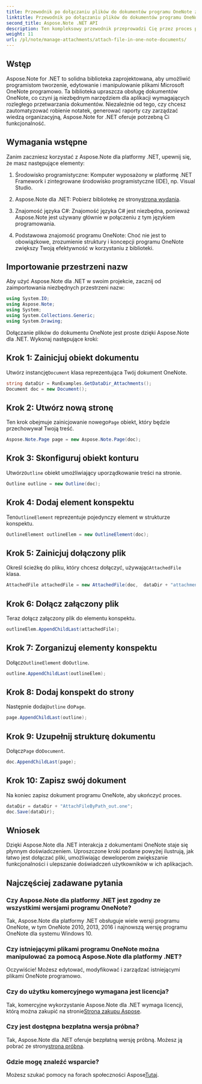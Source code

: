 ```yaml
---
title: Przewodnik po dołączaniu plików do dokumentów programu OneNote za pomocą Aspose.Note
linktitle: Przewodnik po dołączaniu plików do dokumentów programu OneNote za pomocą Aspose.Note
second_title: Aspose.Note .NET API
description: Ten kompleksowy przewodnik przeprowadzi Cię przez proces programowego dołączania plików do dokumentów OneNote, umożliwiając Ci podniesienie poziomu Twoich zadań związanych z robieniem notatek i zarządzaniem dokumentami. Z jasnymi instrukcjami krok po kroku i pomocnymi często zadawanymi pytaniami.
weight: 11
url: /pl/note/manage-attachments/attach-file-in-one-note-documents/
---
```

## Wstęp

Aspose.Note for .NET to solidna biblioteka zaprojektowana, aby umożliwić programistom tworzenie, edytowanie i manipulowanie plikami Microsoft OneNote programowo. Ta biblioteka upraszcza obsługę dokumentów OneNote, co czyni ją niezbędnym narzędziem dla aplikacji wymagających rozległego przetwarzania dokumentów. Niezależnie od tego, czy chcesz zautomatyzować robienie notatek, generować raporty czy zarządzać wiedzą organizacyjną, Aspose.Note for .NET oferuje potrzebną Ci funkcjonalność.

## Wymagania wstępne

Zanim zaczniesz korzystać z Aspose.Note dla platformy .NET, upewnij się, że masz następujące elementy:

1. Środowisko programistyczne: Komputer wyposażony w platformę .NET Framework i zintegrowane środowisko programistyczne (IDE), np. Visual Studio.
  
2.  Aspose.Note dla .NET: Pobierz bibliotekę ze strony[strona wydania](https://releases.aspose.com/note/net/).

3. Znajomość języka C#: Znajomość języka C# jest niezbędna, ponieważ Aspose.Note jest używany głównie w połączeniu z tym językiem programowania.

4. Podstawowa znajomość programu OneNote: Choć nie jest to obowiązkowe, zrozumienie struktury i koncepcji programu OneNote zwiększy Twoją efektywność w korzystaniu z biblioteki.

## Importowanie przestrzeni nazw

Aby użyć Aspose.Note dla .NET w swoim projekcie, zacznij od zaimportowania niezbędnych przestrzeni nazw:

```csharp
using System.IO;
using Aspose.Note;
using System;
using System.Collections.Generic;
using System.Drawing;
```

Dołączanie plików do dokumentu OneNote jest proste dzięki Aspose.Note dla .NET. Wykonaj następujące kroki:

## Krok 1: Zainicjuj obiekt dokumentu

 Utwórz instancję`Document` klasa reprezentująca Twój dokument OneNote.

```csharp
string dataDir = RunExamples.GetDataDir_Attachments();
Document doc = new Document();
```

## Krok 2: Utwórz nową stronę

 Ten krok obejmuje zainicjowanie nowego`Page` obiekt, który będzie przechowywał Twoją treść.

```csharp
Aspose.Note.Page page = new Aspose.Note.Page(doc);
```

## Krok 3: Skonfiguruj obiekt konturu

 Utwórz`Outline` obiekt umożliwiający uporządkowanie treści na stronie.

```csharp
Outline outline = new Outline(doc);
```

## Krok 4: Dodaj element konspektu

 Ten`OutlineElement` reprezentuje pojedynczy element w strukturze konspektu.

```csharp
OutlineElement outlineElem = new OutlineElement(doc);
```

## Krok 5: Zainicjuj dołączony plik

 Określ ścieżkę do pliku, który chcesz dołączyć, używając`AttachedFile` klasa.

```csharp
AttachedFile attachedFile = new AttachedFile(doc,  dataDir + "attachment.txt");
```

## Krok 6: Dołącz załączony plik

Teraz dołącz załączony plik do elementu konspektu.

```csharp
outlineElem.AppendChildLast(attachedFile);
```

## Krok 7: Zorganizuj elementy konspektu

 Dołącz`OutlineElement` do`Outline`.

```csharp
outline.AppendChildLast(outlineElem);
```

## Krok 8: Dodaj konspekt do strony

 Następnie dodaj`Outline` do`Page`.

```csharp
page.AppendChildLast(outline);
```

## Krok 9: Uzupełnij strukturę dokumentu

 Dołącz`Page` do`Document`.

```csharp
doc.AppendChildLast(page);
```

## Krok 10: Zapisz swój dokument

Na koniec zapisz dokument programu OneNote, aby ukończyć proces.

```csharp
dataDir = dataDir + "AttachFileByPath_out.one";
doc.Save(dataDir);
```

## Wniosek

Dzięki Aspose.Note dla .NET interakcja z dokumentami OneNote staje się płynnym doświadczeniem. Uproszczone kroki podane powyżej ilustrują, jak łatwo jest dołączać pliki, umożliwiając deweloperom zwiększanie funkcjonalności i ulepszanie doświadczeń użytkowników w ich aplikacjach.

## Najczęściej zadawane pytania

### Czy Aspose.Note dla platformy .NET jest zgodny ze wszystkimi wersjami programu OneNote?

Tak, Aspose.Note dla platformy .NET obsługuje wiele wersji programu OneNote, w tym OneNote 2010, 2013, 2016 i najnowszą wersję programu OneNote dla systemu Windows 10.

### Czy istniejącymi plikami programu OneNote można manipulować za pomocą Aspose.Note dla platformy .NET?

Oczywiście! Możesz edytować, modyfikować i zarządzać istniejącymi plikami OneNote programowo.

### Czy do użytku komercyjnego wymagana jest licencja?

 Tak, komercyjne wykorzystanie Aspose.Note dla .NET wymaga licencji, którą można zakupić na stronie[Strona zakupu Aspose](https://purchase.conholdate.com/buy).

### Czy jest dostępna bezpłatna wersja próbna?

 Tak, Aspose.Note dla .NET oferuje bezpłatną wersję próbną. Możesz ją pobrać ze strony[strona próbna](https://releases.aspose.com/).

### Gdzie mogę znaleźć wsparcie?

 Możesz szukać pomocy na forach społeczności Aspose[Tutaj](https://forum.aspose.com/c/note/28).